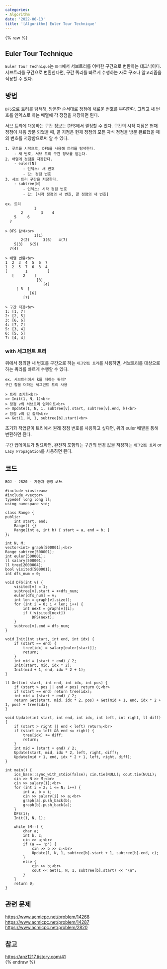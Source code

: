```yaml
---
categories:
- Algorithm
date: '2022-06-13'
title: '[Algorithm] Euler Tour Technique'
---
```


{% raw %}
## Euler Tour Technique
`Euler Tour Technique`는 `트리`에서 서브트리를 어떠한 구간으로 변환하는 테크닉이다. 서브트리를 구간으로 변환한다면, 구간 쿼리를 빠르게 수행하는 자료 구조나 알고리즘을 적용할 수 있다.

## 방법
`DFS`으로 트리를 탐색해, 방문한 순서대로 정점에 새로운 번호를 부여한다. 그리고 새 번호를 인덱스로 하는 배열에 각 정점을 저장하면 된다.

서브 트리에 대응하는 구간 정보는 DFS에서 결정할 수 있다. 구간의 시작 지점은 현재 정점이 처음 방문 되었을 때, 끝 지점은 현재 정점의 모든 자식 정점을 방문 완료했을 때의 번호를 저장함으로써 알 수 있다.
```
1. 루트를 시작으로, DFS를 사용해 트리를 탐색한다.
	- 새 번호, 서브 트리 구간 정보를 얻는다.
2. 배열에 정점을 저장한다.
	- euler[N]
		- 인덱스: 새 번호
		- 값: 정점 번호
3. 서브 트리 구간을 저장한다.
	- subtree[N]
		- 인덱스: 시작 정점 번호
		- 값: [시작 정점의 새 번호, 끝 정점의 새 번호]
```

```
ex. 트리
             1
       2        3    4
    5     6
  7

> DFS 탐색<br>
             1(1)
       2(2)      3(6)   4(7)
    5(3)   6(5)
  7(4)

> 배열 변환<br>
1  2  3  4  5  6  7
1  2  5  7  6  3  4
[        1         ]
   [    2    ]
	          [3]
                 [4]
     [ 5  ]
           [6]
        [7]

> 구간 저장<br>
1: [1, 7]
2: [2, 5]
3: [6, 6]
4: [7, 7]
5: [3, 4]
6: [5, 5]
7: [4, 4]
```

### with 세그먼트 트리
위에서 정의한 새 번호를 구간으로 하는 `세그먼트 트리`를 사용하면, 서브트리를 대상으로 하는 쿼리를 빠르게 수행할 수 있다.

```
ex. 서브트리에서 k를 더하는 쿼리?
구간 합을 더하는 세그먼트 트리 사용

> 트리 초기화<br>
=> Init(1, N, 1)<br>
> 정점 v의 서브트리 업데이트<br>
=> Update(1, N, 1, subtree[v].start, subtree[v].end, k)<br>
> 정점 v의 값 출력<br>
=> Get(1, N, 1, subtree[b].start)<br>
```

초기화 작업같이 트리에서 원래 정점 번호를 사용하고 싶다면, 위의 euler 배열을 통해 변환하면 된다.

구간 업데이트가 필요하면, 완전히 포함되는 구간의 변경 값을 저장하는 `세그먼트 트리` or `Lazy Propagation`를 사용하면 된다.

## 코드
`BOJ - 2820 - 자동차 공장` 코드
```
#include <iostream>
#include <vector>
typedef long long ll;
using namespace std;

class Range {
public:
	int start, end;
	Range() {}
	Range(int a, int b) { start = a, end = b; }
};

int N, M;
vector<int> graph[500001];<br>
Range subtree[500001];
int euler[500001];
ll salary[500001];
ll tree[2000004];
bool visited[500001];
int dfs_num = 0;

void DFS(int v) {
	visited[v] = 1;
	subtree[v].start = ++dfs_num;
	euler[dfs_num] = v;
	int len = graph[v].size();
	for (int i = 0; i < len; i++) {
		int next = graph[v][i];
		if (!visited[next])
			DFS(next);
	}
	subtree[v].end = dfs_num;
}

void Init(int start, int end, int idx) {
	if (start == end) {
		tree[idx] = salary[euler[start]];
		return;
	}
	int mid = (start + end) / 2;
	Init(start, mid, idx * 2);
	Init(mid + 1, end, idx * 2 + 1);
}

ll Get(int start, int end, int idx, int pos) {
	if (start > pos || end < pos) return 0;<br>
	if (start == end) return tree[idx];
	int mid = (start + end) / 2;
	return Get(start, mid, idx * 2, pos) + Get(mid + 1, end, idx * 2 + 1, pos) + tree[idx];
}

void Update(int start, int end, int idx, int left, int right, ll diff) {
	if (start > right || end < left) return;<br>
	if (start >= left && end <= right) {
		tree[idx] += diff;
		return;
	}
	int mid = (start + end) / 2;
	Update(start, mid, idx * 2, left, right, diff);
	Update(mid + 1, end, idx * 2 + 1, left, right, diff);
}

int main() {
	ios_base::sync_with_stdio(false); cin.tie(NULL); cout.tie(NULL);
	cin >> N >> M;<br>
	cin >> salary[1];<br>
	for (int i = 2; i <= N; i++) {
		int a, b = i;
		cin >> salary[i] >> a;<br>
		graph[a].push_back(b);
		graph[b].push_back(a);
	}
	DFS(1);
	Init(1, N, 1);

	while (M--) {
		char a;
		int b, c;
		cin >> a;<br>
		if (a == 'p') {
			cin >> b >> c;<br>
			Update(1, N, 1, subtree[b].start + 1, subtree[b].end, c);
		}
		else {
			cin >> b;<br>
			cout << Get(1, N, 1, subtree[b].start) << "\n";
		}
	}
	return 0;
}
```

## 관련 문제
https://www.acmicpc.net/problem/14268<br>
https://www.acmicpc.net/problem/14287<br>
https://www.acmicpc.net/problem/2820<br>

## 참고
https://anz1217.tistory.com/41<br>
{% endraw %}